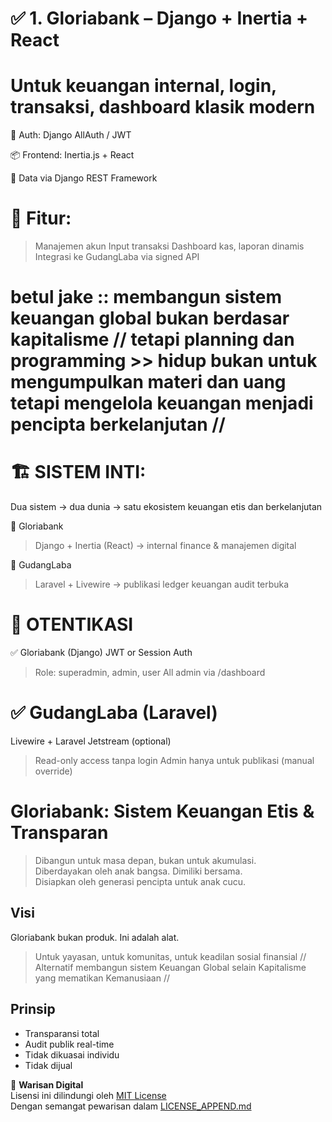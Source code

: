 # ✅ 1. Gloriabank – Django + Inertia + React
# Untuk keuangan internal, login, transaksi, dashboard klasik modern

🔐 Auth: Django AllAuth / JWT

📦 Frontend: Inertia.js + React

📡 Data via Django REST Framework


# 🧾 Fitur:

> Manajemen akun
> Input transaksi
> Dashboard kas, laporan dinamis
> Integrasi ke GudangLaba via signed API


# betul jake :: membangun sistem keuangan global bukan berdasar kapitalisme // tetapi planning dan programming >> hidup bukan untuk mengumpulkan materi dan uang tetapi mengelola keuangan menjadi pencipta berkelanjutan //

# 🏗️ SISTEM INTI:
Dua sistem → dua dunia → satu ekosistem keuangan etis dan berkelanjutan

💼 Gloriabank
> Django + Inertia (React) → internal finance & manajemen digital

📖 GudangLaba
> Laravel + Livewire → publikasi ledger keuangan audit terbuka


# 🔐 OTENTIKASI
✅ Gloriabank (Django)
JWT or Session Auth

> Role: superadmin, admin, user
> All admin via /dashboard

# ✅ GudangLaba (Laravel)
Livewire + Laravel Jetstream (optional)

> Read-only access tanpa login
> Admin hanya untuk publikasi (manual override)

# Gloriabank: Sistem Keuangan Etis & Transparan
> Dibangun untuk masa depan, bukan untuk akumulasi.  
> Diberdayakan oleh anak bangsa. Dimiliki bersama.  
> Disiapkan oleh generasi pencipta untuk anak cucu.

## Visi
Gloriabank bukan produk. Ini adalah alat.

> Untuk yayasan, untuk komunitas, untuk keadilan sosial finansial //
> Alternatif membangun sistem Keuangan Global selain Kapitalisme yang mematikan Kemanusiaan //

## Prinsip
- Transparansi total
- Audit publik real-time
- Tidak dikuasai individu
- Tidak dijual

📜 **Warisan Digital**  
Lisensi ini dilindungi oleh [MIT License](./LICENSE)  
Dengan semangat pewarisan dalam [LICENSE_APPEND.md](./LICENSE_APPEND.md)

## 
